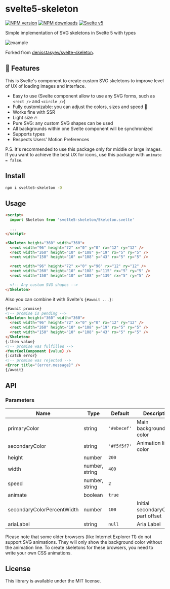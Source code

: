 # svelte5-skeleton

[![NPM version](https://img.shields.io/npm/v/svelte-skeleton.svg?style=flat)](https://www.npmjs.com/package/svelte5-skeleton) [![NPM downloads](https://img.shields.io/npm/dm/svelte5-skeleton.svg?style=flat)](https://www.npmjs.com/package/svelte5-skeleton) [![Svelte v5](https://img.shields.io/badge/svelte-v5-blueviolet.svg)](https://svelte.dev)

Simple implementation of SVG skeletons in Svelte 5 with types

![example](https://user-images.githubusercontent.com/25938785/90191444-8f443b80-ddc9-11ea-918f-da77070549b8.gif)

Forked from [denisstasyev/svelte-skeleton](https://github.com/denisstasyev/svelte-skeleton).

## :rocket: Features

This is Svelte's component to create custom SVG skeletons to improve level of UX of loading images and interface.

- Easy to use (Svelte component allow to use any SVG forms, such as `<rect />` and `<circle />`)
- Fully customizable: you can adjust the colors, sizes and speed :t-rex:
- Works fine with SSR
- Light size :fire:
- Pure SVG: any custom SVG shapes can be used
- All backgrounds within one Svelte component will be synchronized
- Supports types
- Respects Users' Motion Preferences

P.S. It's recommended to use this package only for middle or large images. If you want to achieve the best UX for icons, use this package with `animate = false`.

## Install

```bash
npm i svelte5-skeleton -D
```

## Usage

```html
<script>
  import Skeleton from 'svelte5-skeleton/Skeleton.svelte'

  ...
</script>

<Skeleton height="360" width="360">
  <rect width="96" height="72" x="0" y="0" rx="12" ry="12" />
  <rect width="260" height="10" x="108" y="19" rx="5" ry="5" />
  <rect width="150" height="10" x="108" y="43" rx="5" ry="5" />

  <rect width="96" height="72" x="0" y="96" rx="12" ry="12" />
  <rect width="260" height="10" x="108" y="115" rx="5" ry="5" />
  <rect width="150" height="10" x="108" y="139" rx="5" ry="5" />

  <!-- Any custom SVG shapes -->
</Skeleton>
```

Also you can combine it with Svelte's `{#await ...}`:

```html
{#await promise}
<!-- promise is pending -->
<Skeleton height="360" width="360">
  <rect width="96" height="72" x="0" y="0" rx="12" ry="12" />
  <rect width="260" height="10" x="108" y="19" rx="5" ry="5" />
  <rect width="150" height="10" x="108" y="43" rx="5" ry="5" />
</Skeleton>
{:then value}
<!-- promise was fulfilled -->
<YourCoolComponent {value} />
{:catch error}
<!-- promise was rejected -->
<Error title="{error.message}" />
{/await}
```

## API

### Parameters

| Name                       | Type           | Default     | Description                        |
| -------------------------- | -------------- | ----------- | ---------------------------------- |
| primaryColor               | string         | `'#ebecef'` | Main background color              |
| secondaryColor             | string         | `'#f5f5f7'` | Animation line color               |
| height                     | number         | `200`       |                                    |
| width                      | number, string | `400`       |                                    |
| speed                      | number, string | `2`         |                                    |
| animate                    | boolean        | `true`      |                                    |
| secondaryColorPercentWidth | number         | `100`       | Initial secondaryColor-part offset |
| ariaLabel                  | string         | `null`      | Aria Label                         |

Please note that some older browsers (like Internet Explorer 11) do not support SVG animations. They will only show the background color without the animation line. To create skeletons for these browsers, you need to write your own CSS animations.

## License

This library is available under the MIT license.
